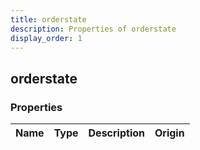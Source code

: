 ```yaml
---
title: orderstate
description: Properties of orderstate
display_order: 1
---
```


## orderstate

### Properties

| Name | Type | Description | Origin |
|------|------|-------------|--------|

